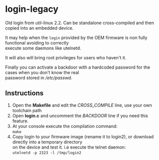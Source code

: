 # login-legacy
Old login from util-linux 2.2. Can be standalone cross-compiled and then copied into an embedded device.  
  
It may help when the `login` provided by the OEM firmware is non fully functional avoiding to correctly  
execute some daemons like utelnetd.  
  
It will also will bring root privileges for users who haven't it.  
  
Finally you can activate a backdoor with a hardcoded password for the cases when you don't know the real  
password stored in */etc/passwd*.  

## Instructions
1. Open the **Makefile** and edit the *CROSS_COMPILE* line, use your own toolchain path
2. Open **login.c** and uncomment the *BACKDOOR* line if you need this feature.
3. At your console execute the compilation command:  
`make`
4. Copy login to your firmware image (rename it to login2), or download directly into a temporary directory  
on the device and test it. i.e execute the telnet daemon:  
`utelnetd -p 2323 -l /tmp/login2`